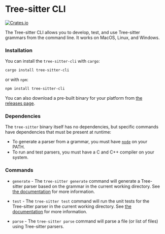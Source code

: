 Tree-sitter CLI
===============

[![Crates.io](https://img.shields.io/crates/v/tree-sitter-cli.svg)](https://crates.io/crates/tree-sitter-cli)

The Tree-sitter CLI allows you to develop, test, and use Tree-sitter grammars from the command line. It works on MacOS, Linux, and Windows.

### Installation

You can install the `tree-sitter-cli` with `cargo`:

```sh
cargo install tree-sitter-cli
```

or with `npm`:

```sh
npm install tree-sitter-cli
```

You can also download a pre-built binary for your platform from [the releases page](https://github.com/tree-sitter/tree-sitter/releases/latest).

### Dependencies

The `tree-sitter` binary itself has no dependencies, but specific commands have dependencies that must be present at runtime:

* To generate a parser from a grammar, you must have [`node`](https://nodejs.org) on your PATH.
* To run and test parsers, you must have a C and C++ compiler on your system.

### Commands

* `generate` - The `tree-sitter generate` command will generate a Tree-sitter parser based on the grammar in the current working directory. See [the documentation](http://tree-sitter.github.io/tree-sitter/creating-parsers) for more information.

* `test` - The `tree-sitter test` command will run the unit tests for the Tree-sitter parser in the current working directory. See [the documentation](http://tree-sitter.github.io/tree-sitter/creating-parsers) for more information.

* `parse` - The `tree-sitter parse` command will parse a file (or list of files) using Tree-sitter parsers.
